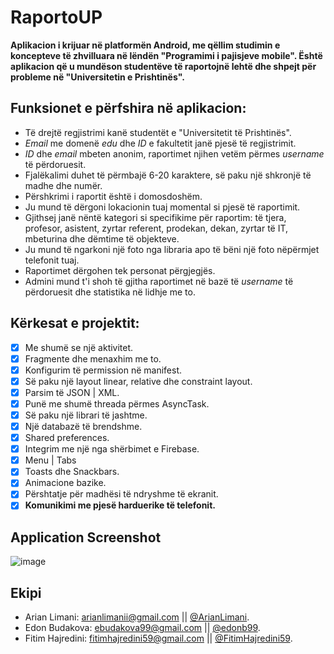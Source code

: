 # RaportoUP

**Aplikacion i krijuar në platformën Android, me qëllim studimin e koncepteve të zhvilluara në lëndën "Programimi i pajisjeve mobile". Është aplikacion që u mundëson studentëve të raportojnë lehtë dhe shpejt për probleme në "Universitetin e Prishtinës".**

## Funksionet e përfshira në aplikacion:
- Të drejtë regjistrimi kanë studentët e "Universitetit të Prishtinës".
- *Email* me domenë *edu* dhe *ID* e fakultetit janë pjesë të regjistrimit.
- *ID* dhe *email* mbeten anonim, raportimet njihen vetëm përmes *username* të përdoruesit.
- Fjalëkalimi duhet të përmbajë 6-20 karaktere, së paku një shkronjë të madhe dhe numër.
- Përshkrimi i raportit është i domosdoshëm.
- Ju mund të dërgoni lokacionin tuaj momental si pjesë të raportimit.
- Gjithsej janë nëntë kategori si specifikime për raportim: të tjera, profesor, asistent, zyrtar referent, prodekan, dekan, zyrtar të IT, mbeturina dhe dëmtime të objekteve.
- Ju mund të ngarkoni një foto nga libraria apo të bëni një foto nëpërmjet telefonit tuaj.
- Raportimet dërgohen tek personat përgjegjës.
- Admini mund t'i shoh të gjitha raportimet në bazë të *username* të përdoruesit dhe statistika në lidhje me to.

## Kërkesat e projektit:
- [x] Me shumë se një aktivitet.
- [x] Fragmente dhe menaxhim me to.
- [x] Konfigurim të permission në manifest.
- [x] Së paku një layout linear, relative dhe constraint layout.
- [x] Parsim të JSON | XML.
- [x] Punë me shumë threada përmes AsyncTask.
- [x] Së paku një librari të jashtme.
- [x] Një databazë të brendshme.
- [x] Shared preferences.
- [x] Integrim me një nga shërbimet e Firebase.
- [x] Menu | Tabs 
- [x] Toasts dhe Snackbars.
- [x] Animacione bazike.
- [x] Përshtatje për madhësi të ndryshme të ekranit.
- [x] **Komunikimi me pjesë harduerike të telefonit.**

## Application Screenshot
![image](https://ibb.co/QM2GMk0)

## Ekipi
- Arian Limani: arianlimanii@gmail.com || [@ArianLimani](https://github.com/ArianLimani).
- Edon Budakova: ebudakova99@gmail.com || [@edonb99](https://github.com/edonb99).
- Fitim Hajredini: fitimhajredini59@gmail.com || [@FitimHajredini59](https://github.com/FitimHajredini59).
